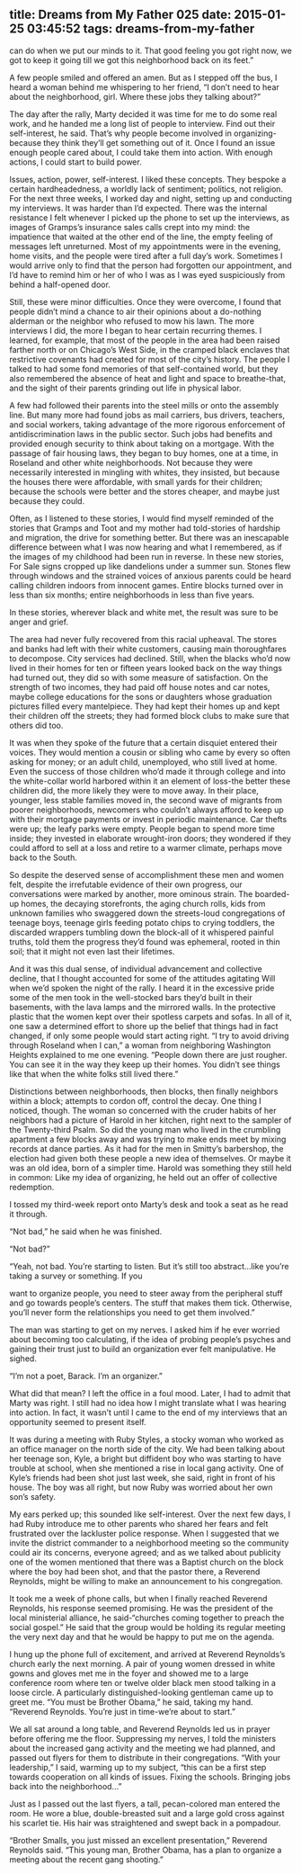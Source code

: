 title: Dreams from My Father 025
date: 2015-01-25 03:45:52
tags: dreams-from-my-father
---

can do when we put our minds to it. That good feeling you got right now, we got to keep it going till we got this neighborhood back on its feet.”

A few people smiled and offered an amen. But as I stepped off the bus, I heard a woman behind me whispering to her friend, “I don’t need to hear about the neighborhood, girl. Where these jobs they talking about?”

The day after the rally, Marty decided it was time for me to do some real work, and he handed me a long list of people to interview. Find out their self-interest, he said. That’s why people become involved in organizing-because they think they’ll get something out of it. Once I found an issue enough people cared about, I could take them into action. With enough actions, I could start to build power.

Issues, action, power, self-interest. I liked these concepts. They bespoke a certain hardheadedness, a worldly lack of sentiment; politics, not religion. For the next three weeks, I worked day and night, setting up and conducting my interviews. It was harder than I’d expected. There was the internal resistance I felt whenever I picked up the phone to set up the interviews, as images of Gramps’s insurance sales calls crept into my mind: the impatience that waited at the other end of the line, the empty feeling of messages left unreturned. Most of my appointments were in the evening, home visits, and the people were tired after a full day’s work. Sometimes I would arrive only to find that the person had forgotten our appointment, and I’d have to remind him or her of who I was as I was eyed suspiciously from behind a half-opened door.

Still, these were minor difficulties. Once they were overcome, I found that people didn’t mind a chance to air their opinions about a do-nothing alderman or the neighbor who refused to mow his lawn. The more interviews I did, the more I began to hear certain recurring themes. I learned, for example, that most of the people in the area had been raised farther north or on Chicago’s West Side, in the cramped black enclaves that restrictive covenants had created for most of the city’s history. The people I talked to had some fond memories of that self-contained world, but they also remembered the absence of heat and light and space to breathe-that, and the sight of their parents grinding out life in physical labor.

A few had followed their parents into the steel mills or onto the assembly line. But many more had found jobs as mail carriers, bus drivers, teachers, and social workers, taking advantage of the more rigorous enforcement of antidiscrimination laws in the public sector. Such jobs had benefits and provided enough security to think about taking on a mortgage. With the passage of fair housing laws, they began to buy homes, one at a time, in Roseland and other white neighborhoods. Not because they were necessarily interested in mingling with whites, they insisted, but because the houses there were affordable, with small yards for their children; because the schools were better and the stores cheaper, and maybe just because they could.

Often, as I listened to these stories, I would find myself reminded of the stories that Gramps and Toot and my mother had told-stories of hardship and migration, the drive for something better. But there was an inescapable difference between what I was now hearing and what I remembered, as if the images of my childhood had been run in reverse. In these new stories, For Sale signs cropped up like dandelions under a summer sun. Stones flew through windows and the strained voices of anxious parents could be heard calling children indoors from innocent games. Entire blocks turned over in less than six months; entire neighborhoods in less than five years.

In these stories, wherever black and white met, the result was sure to be anger and grief.

The area had never fully recovered from this racial upheaval. The stores and banks had left with their white customers, causing main thoroughfares to decompose. City services had declined. Still, when the blacks who’d now lived in their homes for ten or fifteen years looked back on the way things had turned out, they did so with some measure of satisfaction. On the strength of two incomes, they had paid off house notes and car notes, maybe college educations for the sons or daughters whose graduation pictures filled every mantelpiece. They had kept their homes up and kept their children off the streets; they had formed block clubs to make sure that others did too.

It was when they spoke of the future that a certain disquiet entered their voices. They would mention a cousin or sibling who came by every so often asking for money; or an adult child, unemployed, who still lived at home. Even the success of those children who’d made it through college and into the white-collar world harbored within it an element of loss-the better these children did, the more likely they were to move away. In their place, younger, less stable families moved in, the second wave of migrants from poorer neighborhoods, newcomers who couldn’t always afford to keep up with their mortgage payments or invest in periodic maintenance. Car thefts were up; the leafy parks were empty. People began to spend more time inside; they invested in elaborate wrought-iron doors; they wondered if they could afford to sell at a loss and retire to a warmer climate, perhaps move back to the South.

So despite the deserved sense of accomplishment these men and women felt, despite the irrefutable evidence of their own progress, our conversations were marked by another, more ominous strain. The boarded-up homes, the decaying storefronts, the aging church rolls, kids from unknown families who swaggered down the streets-loud congregations of teenage boys, teenage girls feeding potato chips to crying toddlers, the discarded wrappers tumbling down the block-all of it whispered painful truths, told them the progress they’d found was ephemeral, rooted in thin soil; that it might not even last their lifetimes.

And it was this dual sense, of individual advancement and collective decline, that I thought accounted for some of the attitudes agitating Will when we’d spoken the night of the rally. I heard it in the excessive pride some of the men took in the well-stocked bars they’d built in their basements, with the lava lamps and the mirrored walls. In the protective plastic that the women kept over their spotless carpets and sofas. In all of it, one saw a determined effort to shore up the belief that things had in fact changed, if only some people would start acting right. “I try to avoid driving through Roseland when I can,” a woman from neighboring Washington Heights explained to me one evening. “People down there are just rougher. You can see it in the way they keep up their homes. You didn’t see things like that when the white folks still lived there.”

Distinctions between neighborhoods, then blocks, then finally neighbors within a block; attempts to cordon off, control the decay. One thing I noticed, though. The woman so concerned with the cruder habits of her neighbors had a picture of Harold in her kitchen, right next to the sampler of the Twenty-third Psalm. So did the young man who lived in the crumbling apartment a few blocks away and was trying to make ends meet by mixing records at dance parties. As it had for the men in Smitty’s barbershop, the election had given both these people a new idea of themselves. Or maybe it was an old idea, born of a simpler time. Harold was something they still held in common: Like my idea of organizing, he held out an offer of collective redemption.

I tossed my third-week report onto Marty’s desk and took a seat as he read it through.

“Not bad,” he said when he was finished.

“Not bad?”

“Yeah, not bad. You’re starting to listen. But it’s still too abstract...like you’re taking a survey or something. If you

want to organize people, you need to steer away from the peripheral stuff and go towards people’s centers. The stuff that makes them tick. Otherwise, you’ll never form the relationships you need to get them involved.”

The man was starting to get on my nerves. I asked him if he ever worried about becoming too calculating, if the idea of probing people’s psyches and gaining their trust just to build an organization ever felt manipulative. He sighed.

“I’m not a poet, Barack. I’m an organizer.”

What did that mean? I left the office in a foul mood. Later, I had to admit that Marty was right. I still had no idea how I might translate what I was hearing into action. In fact, it wasn’t until I came to the end of my interviews that an opportunity seemed to present itself.

It was during a meeting with Ruby Styles, a stocky woman who worked as an office manager on the north side of the city. We had been talking about her teenage son, Kyle, a bright but diffident boy who was starting to have trouble at school, when she mentioned a rise in local gang activity. One of Kyle’s friends had been shot just last week, she said, right in front of his house. The boy was all right, but now Ruby was worried about her own son’s safety.

My ears perked up; this sounded like self-interest. Over the next few days, I had Ruby introduce me to other parents who shared her fears and felt frustrated over the lackluster police response. When I suggested that we invite the district commander to a neighborhood meeting so the community could air its concerns, everyone agreed; and as we talked about publicity one of the women mentioned that there was a Baptist church on the block where the boy had been shot, and that the pastor there, a Reverend Reynolds, might be willing to make an announcement to his congregation.

It took me a week of phone calls, but when I finally reached Reverend Reynolds, his response seemed promising. He was the president of the local ministerial alliance, he said-“churches coming together to preach the social gospel.” He said that the group would be holding its regular meeting the very next day and that he would be happy to put me on the agenda.

I hung up the phone full of excitement, and arrived at Reverend Reynolds’s church early the next morning. A pair of young women dressed in white gowns and gloves met me in the foyer and showed me to a large conference room where ten or twelve older black men stood talking in a loose circle. A particularly distinguished-looking gentleman came up to greet me. “You must be Brother Obama,” he said, taking my hand. “Reverend Reynolds. You’re just in time-we’re about to start.”

We all sat around a long table, and Reverend Reynolds led us in prayer before offering me the floor. Suppressing my nerves, I told the ministers about the increased gang activity and the meeting we had planned, and passed out flyers for them to distribute in their congregations. “With your leadership,” I said, warming up to my subject, “this can be a first step towards cooperation on all kinds of issues. Fixing the schools. Bringing jobs back into the neighborhood...”

Just as I passed out the last flyers, a tall, pecan-colored man entered the room. He wore a blue, double-breasted suit and a large gold cross against his scarlet tie. His hair was straightened and swept back in a pompadour.

“Brother Smalls, you just missed an excellent presentation,” Reverend Reynolds said. “This young man, Brother Obama, has a plan to organize a meeting about the recent gang shooting.”

